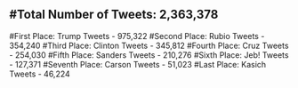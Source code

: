 #Total Number of Tweets: 2,363,378 
---
#First Place: Trump Tweets - 975,322
#Second Place: Rubio Tweets - 354,240
#Third Place: Clinton Tweets - 345,812
#Fourth Place: Cruz Tweets - 254,030
#Fifth Place: Sanders Tweets - 210,276
#Sixth Place: Jeb! Tweets - 127,371
#Seventh Place: Carson Tweets - 51,023
#Last Place: Kasich Tweets - 46,224
